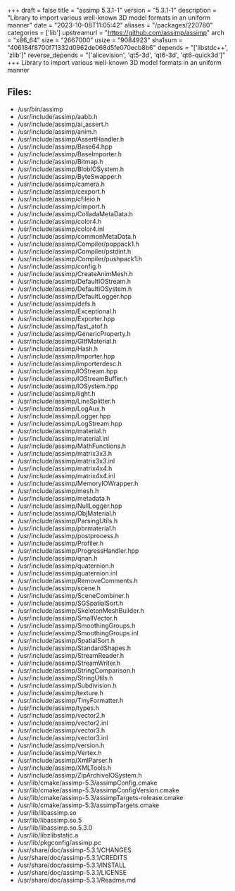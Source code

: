 +++
draft = false
title = "assimp 5.3.1-1"
version = "5.3.1-1"
description = "Library to import various well-known 3D model formats in an uniform manner"
date = "2023-10-08T11:05:42"
aliases = "/packages/220780"
categories = ['lib']
upstreamurl = "https://github.com/assimp/assimp"
arch = "x86_64"
size = "2667000"
usize = "9084923"
sha1sum = "406184f8700f71332d0962de068d5fe070ecb8b6"
depends = "['libstdc++', 'zlib']"
reverse_depends = "['alicevision', 'qt5-3d', 'qt6-3d', 'qt6-quick3d']"
+++
Library to import various well-known 3D model formats in an uniform manner

## Files: 
* /usr/bin/assimp
* /usr/include/assimp/aabb.h
* /usr/include/assimp/ai_assert.h
* /usr/include/assimp/anim.h
* /usr/include/assimp/AssertHandler.h
* /usr/include/assimp/Base64.hpp
* /usr/include/assimp/BaseImporter.h
* /usr/include/assimp/Bitmap.h
* /usr/include/assimp/BlobIOSystem.h
* /usr/include/assimp/ByteSwapper.h
* /usr/include/assimp/camera.h
* /usr/include/assimp/cexport.h
* /usr/include/assimp/cfileio.h
* /usr/include/assimp/cimport.h
* /usr/include/assimp/ColladaMetaData.h
* /usr/include/assimp/color4.h
* /usr/include/assimp/color4.inl
* /usr/include/assimp/commonMetaData.h
* /usr/include/assimp/Compiler/poppack1.h
* /usr/include/assimp/Compiler/pstdint.h
* /usr/include/assimp/Compiler/pushpack1.h
* /usr/include/assimp/config.h
* /usr/include/assimp/CreateAnimMesh.h
* /usr/include/assimp/DefaultIOStream.h
* /usr/include/assimp/DefaultIOSystem.h
* /usr/include/assimp/DefaultLogger.hpp
* /usr/include/assimp/defs.h
* /usr/include/assimp/Exceptional.h
* /usr/include/assimp/Exporter.hpp
* /usr/include/assimp/fast_atof.h
* /usr/include/assimp/GenericProperty.h
* /usr/include/assimp/GltfMaterial.h
* /usr/include/assimp/Hash.h
* /usr/include/assimp/Importer.hpp
* /usr/include/assimp/importerdesc.h
* /usr/include/assimp/IOStream.hpp
* /usr/include/assimp/IOStreamBuffer.h
* /usr/include/assimp/IOSystem.hpp
* /usr/include/assimp/light.h
* /usr/include/assimp/LineSplitter.h
* /usr/include/assimp/LogAux.h
* /usr/include/assimp/Logger.hpp
* /usr/include/assimp/LogStream.hpp
* /usr/include/assimp/material.h
* /usr/include/assimp/material.inl
* /usr/include/assimp/MathFunctions.h
* /usr/include/assimp/matrix3x3.h
* /usr/include/assimp/matrix3x3.inl
* /usr/include/assimp/matrix4x4.h
* /usr/include/assimp/matrix4x4.inl
* /usr/include/assimp/MemoryIOWrapper.h
* /usr/include/assimp/mesh.h
* /usr/include/assimp/metadata.h
* /usr/include/assimp/NullLogger.hpp
* /usr/include/assimp/ObjMaterial.h
* /usr/include/assimp/ParsingUtils.h
* /usr/include/assimp/pbrmaterial.h
* /usr/include/assimp/postprocess.h
* /usr/include/assimp/Profiler.h
* /usr/include/assimp/ProgressHandler.hpp
* /usr/include/assimp/qnan.h
* /usr/include/assimp/quaternion.h
* /usr/include/assimp/quaternion.inl
* /usr/include/assimp/RemoveComments.h
* /usr/include/assimp/scene.h
* /usr/include/assimp/SceneCombiner.h
* /usr/include/assimp/SGSpatialSort.h
* /usr/include/assimp/SkeletonMeshBuilder.h
* /usr/include/assimp/SmallVector.h
* /usr/include/assimp/SmoothingGroups.h
* /usr/include/assimp/SmoothingGroups.inl
* /usr/include/assimp/SpatialSort.h
* /usr/include/assimp/StandardShapes.h
* /usr/include/assimp/StreamReader.h
* /usr/include/assimp/StreamWriter.h
* /usr/include/assimp/StringComparison.h
* /usr/include/assimp/StringUtils.h
* /usr/include/assimp/Subdivision.h
* /usr/include/assimp/texture.h
* /usr/include/assimp/TinyFormatter.h
* /usr/include/assimp/types.h
* /usr/include/assimp/vector2.h
* /usr/include/assimp/vector2.inl
* /usr/include/assimp/vector3.h
* /usr/include/assimp/vector3.inl
* /usr/include/assimp/version.h
* /usr/include/assimp/Vertex.h
* /usr/include/assimp/XmlParser.h
* /usr/include/assimp/XMLTools.h
* /usr/include/assimp/ZipArchiveIOSystem.h
* /usr/lib/cmake/assimp-5.3/assimpConfig.cmake
* /usr/lib/cmake/assimp-5.3/assimpConfigVersion.cmake
* /usr/lib/cmake/assimp-5.3/assimpTargets-release.cmake
* /usr/lib/cmake/assimp-5.3/assimpTargets.cmake
* /usr/lib/libassimp.so
* /usr/lib/libassimp.so.5
* /usr/lib/libassimp.so.5.3.0
* /usr/lib/libzlibstatic.a
* /usr/lib/pkgconfig/assimp.pc
* /usr/share/doc/assimp-5.3.1/CHANGES
* /usr/share/doc/assimp-5.3.1/CREDITS
* /usr/share/doc/assimp-5.3.1/INSTALL
* /usr/share/doc/assimp-5.3.1/LICENSE
* /usr/share/doc/assimp-5.3.1/Readme.md
